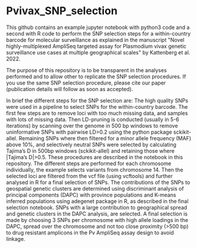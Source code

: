 # Pvivax_SNP_selection

This github contains an example jupyter notebook with python3 code and a second with R code to perform the SNP selection steps for a within-country barcode for molecular surveillance as explained in the manuscript "Novel highly-multiplexed AmpliSeq targeted assay for Plasmodium vivax genetic surveillance use cases at multiple geographical scales" by Kattenberg et al. 2022. 

The purpose of this repository is to be transparent in the analyses performed and to allow other to replicate the SNP selection procedures. 
If you use the same SNP selection procedure, please cite our paper (publication details will follow as soon as accepted). 

In brief the different steps for the SNP selection are: 
The high quality SNPs were used in a pipeline to select SNPs for the within-country barcode. The first few steps are to remove loci with too much missing data, and samples with lots of missing data. Then LD-pruning is conducted (usually in 5-6 iterations) by scanning over the genome in 500 bp windows to remove uninformative SNPs with pairwise LD>0.2 using the python package sckikit-allel. Remaining SNPs where then filtered for a minor allele frequency (MAF) above 10%, and selectively neutral SNPs were selected by calculating Tajima’s D in 500bp windows (sckikit-allel) and retaining those where |Tajima’s D|>0.5. These procedures are described in the notebook in this repository. The different steps are performed for each chromosome individually, the example selects variants from chromosome 14. Then the selected loci are filtered from the vcf file (using vcftools) and further analysed in R for a final selection of SNPs. The contributions of the SNPs to geospatial genetic clusters are determined using discriminant analysis of principal components (DAPC) with province populations and K-means inferred populations using adegenet package in R, as described in the final selection notebook. SNPs with a large contribution to geographical spread and genetic clusters in the DAPC analysis, are selected. A final selection is made by choosing 3 SNPs per chromosome with high allele loadings in the DAPC, spread over the chromosome and not too close proximity (>500 bp) to drug resistant amplicons in the Pv AmpliSeq assay design to avoid linkage. 
